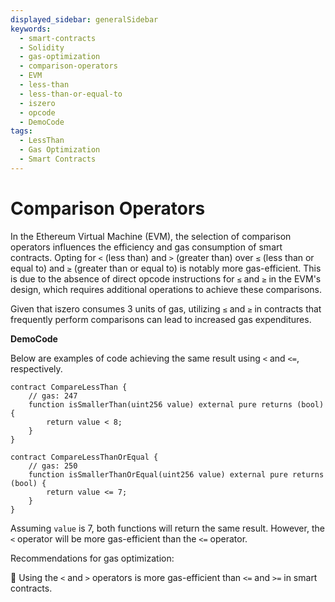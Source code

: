 ```yaml
---
displayed_sidebar: generalSidebar
keywords:
  - smart-contracts
  - Solidity
  - gas-optimization
  - comparison-operators
  - EVM
  - less-than
  - less-than-or-equal-to
  - iszero
  - opcode
  - DemoCode
tags:
  - LessThan
  - Gas Optimization
  - Smart Contracts
---
```


# Comparison Operators

In the Ethereum Virtual Machine (EVM), the selection of comparison operators influences the efficiency and gas consumption of smart contracts. Opting for `<` (less than) and `>` (greater than) over `≤` (less than or equal to) and `≥` (greater than or equal to) is notably more gas-efficient. This is due to the absence of direct opcode instructions for `≤` and `≥` in the EVM's design, which requires additional operations to achieve these comparisons.

Given that iszero consumes 3 units of gas, utilizing `≤` and `≥` in contracts that frequently perform comparisons can lead to increased gas expenditures.

**DemoCode**

Below are examples of code achieving the same result using `<` and `<=`, respectively.

```solidity
contract CompareLessThan {
    // gas: 247
    function isSmallerThan(uint256 value) external pure returns (bool) {
        return value < 8;
    }
}

contract CompareLessThanOrEqual {
    // gas: 250
    function isSmallerThanOrEqual(uint256 value) external pure returns (bool) {
        return value <= 7;
    }
}
```

Assuming `value` is 7, both functions will return the same result. However, the `<` operator will be more gas-efficient than the `<=` operator.

Recommendations for gas optimization:

🌟 Using the `<` and `>` operators is more gas-efficient than `<=` and `>=` in smart contracts.
